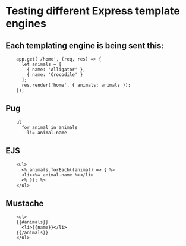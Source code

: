 # Testing different Express template engines

## Each templating engine is being sent this:

        app.get('/home', (req, res) => {
          let animals = [
            { name: 'Alligator' },
            { name: 'Crocodile' }
          ];
          res.render('home', { animals: animals });
        });

## Pug

        ul
          for animal in animals
            li= animal.name

## EJS

        <ul>
          <% animals.forEach((animal) => { %>
          <li><%= animal.name %></li>
          <% }); %>
        </ul>

## Mustache

        <ul>
        {{#animals}}
          <li>{{name}}</li>
        {{/animals}}
        </ul>


